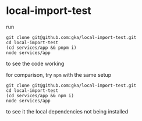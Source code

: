 # local-import-test

run 

```
git clone git@github.com:gka/local-import-test.git
cd local-import-test
(cd services/app && pnpm i)
node services/app
```
to see the code working

for comparison, try `npm` with the same setup

```
git clone git@github.com:gka/local-import-test.git
cd local-import-test
(cd services/app && npm i)
node services/app
```

to see it the local dependencies not being installed
